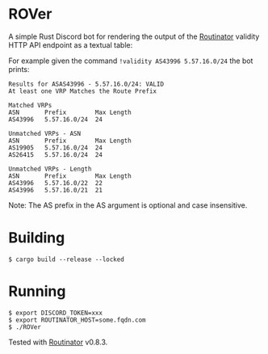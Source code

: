 # ROVer

A simple Rust Discord bot for rendering the output of the [Routinator](https://nlnetlabs.nl/projects/rpki/routinator/) validity HTTP API endpoint as a textual table:

For example given the command `!validity AS43996 5.57.16.0/24` the bot prints:

```
Results for ASAS43996 - 5.57.16.0/24: VALID
At least one VRP Matches the Route Prefix

Matched VRPs
ASN       Prefix        Max Length
AS43996   5.57.16.0/24  24

Unmatched VRPs - ASN
ASN       Prefix        Max Length
AS19905   5.57.16.0/24  24
AS26415   5.57.16.0/24  24

Unmatched VRPs - Length
ASN       Prefix        Max Length
AS43996   5.57.16.0/22  22
AS43996   5.57.16.0/21  21
```

Note: The AS prefix in the AS argument is optional and case insensitive.

# Building

```
$ cargo build --release --locked
```

# Running

```
$ export DISCORD_TOKEN=xxx
$ export ROUTINATOR_HOST=some.fqdn.com
$ ./ROVer
```

Tested with [Routinator](https://nlnetlabs.nl/projects/rpki/routinator/) v0.8.3.